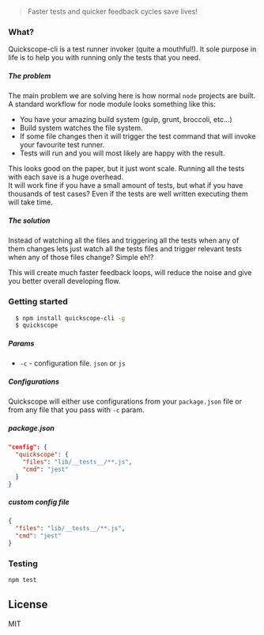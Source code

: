 
> Faster tests and quicker feedback cycles save lives!

### What?

Quickscope-cli is a test runner invoker (quite a mouthful!). It sole purpose in life is to help you with running only the tests that you need. 

##### The problem

The main problem we are solving here is how normal `node` projects are built. 
A standard workflow for node module looks something like this:

- You have your amazing build system (gulp, grunt, broccoli, etc...) 
- Build system watches the file system.
- If some file changes then it will trigger the test command that will invoke your favourite test runner.
- Tests will run and you will most likely are happy with the result.

This looks good on the paper, but it just wont scale. Running all the tests with each save is a huge overhead.  
It will work fine if you have a small amount of tests, but what if you have thousands of test cases? Even if the tests are well written executing them will take time.  

##### The solution

Instead of watching all the files and triggering all the tests when any of them changes lets just watch all the tests files and trigger relevant tests when any of those files change? Simple eh!?

This will create much faster feedback loops, will reduce the noise and give you better overall developing flow.

### Getting started

```bash
  $ npm install quickscope-cli -g
  $ quickscope
```

##### Params

- `-c` - configuration file. `json` or `js` 

##### Configurations

Quickscope will either use configurations from your `package.json` file or from any file that you pass with `-c` param.

##### package.json

```json
"config": {
  "quickscope": {
    "files": "lib/__tests__/**.js",
    "cmd": "jest"
  }
}
```

##### custom config file

```json
{
  "files": "lib/__tests__/**.js",
  "cmd": "jest"
}
```

### Testing 

```bash
npm test
```

## License

MIT
